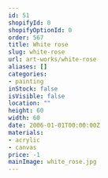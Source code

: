 ```yaml
---
id: 51
shopifyId: 0
shopifyOptionId: 0
order: 567
title: White rose
slug: white-rose
url: art-works/white-rose
aliases: []
categories:
- painting
inStock: false
isVisible: false
location: ""
height: 60
width: 60
date: 2006-01-01T00:00:00Z
materials:
- acrylic
- canvas
price: -1
mainImage: white_rose.jpg
---
```

